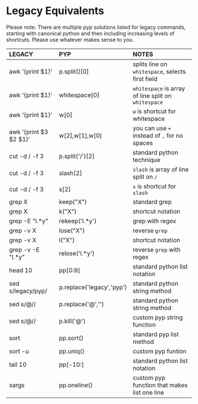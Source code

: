 # Legacy Equivalents

Please note:
There are multiple pyp solutions listed for legacy commands, starting with canonical python
and then including increasing levels of shortcuts.  Please use whatever makes sense to you.  


| LEGACY       | PYP            | NOTES                                      |
|:-------------|:------------------|:-------------------------------------------|
| awk '{print $1}'| p.split()[0] |splits line on `whitespace`, selects first field|
| awk '{print $1}'| whitespace[0] | `whitespace` is array of line split on `whitespace`|
| awk '{print $1}'| w[0] | `w` is shortcut for whitespace|
| awk '{print $3 $2 $1}'| w[2],w[1],w[0] | you can use `+` instead of `,` for no spaces|
| cut -d / -f 3 | p.split('/')[2] | standard python technique |
| cut -d / -f 3 |slash[2] |`slash`  is array of line split on `/` |
| cut -d / -f 3 | s[2] | `s` is shortcut for `slash`|
| grep X      | keep("X")         |      standard grep                                      |
| grep X      | k("X")        | shortcut notation
| grep -E "l.*y" | rekeep('l.*y') | grep with regex | 
| grep -v X    | lose("X")        | reverse `grep` |
| grep -v X    | l("X")        | shortcut notation|
| grep -v -E "l.*y" | relose('l.*y') | reverse `grep` with regex |
| head 10 | pp[0:9] |standard python list notation|
|sed s/legacy/pyp/ | p.replace('legacy','pyp') | standard python string method|
|sed s/@// |p.replace('@','')| standard python string method|
|sed s/@// | p.kill('@') | custom pyp string function| 
|sort | pp.sort()|standard pyp list method|
|sort -u| pp.uniq()| custom pyp funtion|
|tail 10| pp[-10:]|standard python list notation| 
|xargs | pp.oneline() | custom pyp function that makes list one line |

